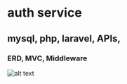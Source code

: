 # auth service

## mysql, php, laravel, APIs,

### ERD, MVC, Middleware

![alt text](https://drive.google.com/file/d/1doW-eIle5gUEZIPKW_MeoPXg8W3IsqBC/view?usp=sharing)
